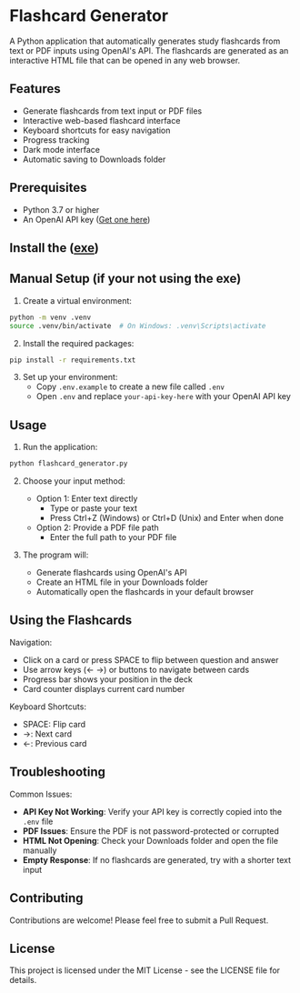 # Flashcard Generator

A Python application that automatically generates study flashcards from text or PDF inputs using OpenAI's API. The flashcards are generated as an interactive HTML file that can be opened in any web browser.

## Features
- Generate flashcards from text input or PDF files
- Interactive web-based flashcard interface
- Keyboard shortcuts for easy navigation
- Progress tracking
- Dark mode interface
- Automatic saving to Downloads folder

## Prerequisites
- Python 3.7 or higher
- An OpenAI API key ([Get one here](https://platform.openai.com/api-keys))

## Install the ([exe](https://dowload))

## Manual Setup (if your not using the exe)

1. Create a virtual environment:
```bash
python -m venv .venv
source .venv/bin/activate  # On Windows: .venv\Scripts\activate
```

2. Install the required packages:
```bash
pip install -r requirements.txt
```

3. Set up your environment:
   - Copy `.env.example` to create a new file called `.env`
   - Open `.env` and replace `your-api-key-here` with your OpenAI API key

## Usage

1. Run the application:
```bash
python flashcard_generator.py
```

2. Choose your input method:
   - Option 1: Enter text directly
     - Type or paste your text
     - Press Ctrl+Z (Windows) or Ctrl+D (Unix) and Enter when done
   - Option 2: Provide a PDF file path
     - Enter the full path to your PDF file

3. The program will:
   - Generate flashcards using OpenAI's API
   - Create an HTML file in your Downloads folder
   - Automatically open the flashcards in your default browser

## Using the Flashcards

Navigation:
- Click on a card or press SPACE to flip between question and answer
- Use arrow keys (← →) or buttons to navigate between cards
- Progress bar shows your position in the deck
- Card counter displays current card number

Keyboard Shortcuts:
- SPACE: Flip card
- →: Next card
- ←: Previous card

## Troubleshooting

Common Issues:
- **API Key Not Working**: Verify your API key is correctly copied into the `.env` file
- **PDF Issues**: Ensure the PDF is not password-protected or corrupted
- **HTML Not Opening**: Check your Downloads folder and open the file manually
- **Empty Response**: If no flashcards are generated, try with a shorter text input

## Contributing

Contributions are welcome! Please feel free to submit a Pull Request.

## License

This project is licensed under the MIT License - see the LICENSE file for details.